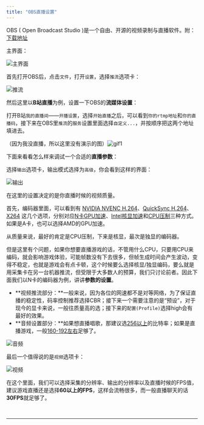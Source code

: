 ```yaml
---
title: "OBS直播设置"
---
```


OBS ( Open Broadcast Studio )是一个自由、开源的视频录制与直播软件。附：[下载地址](https://obsproject.com/)

主界面：

<img src="https://i.loli.net/2019/12/31/CL3nAV4b1pkwaDi.png" alt="主界面"  />

首先打开OBS后，点击`文件`，打开`设置`，选择`推流`选项卡：

<img src="https://i.loli.net/2019/12/31/EB8OGgJjLd4ziDh.png" alt="推流"  />

然后这里以**B站直播**为例，设置一下OBS的**流媒体设置**：

打开B站`我的直播间`——`开播设置`，选择`开始直播`之后，可以看到`你的rtmp地址`和`你的直播码`，接下来在OBS里`推流`的`服务`设置里面选择`自定义...`，并按顺序把这两个地址填进去。

（因为我没直播，所以这里没有演示的图）![gif1](https://i.loli.net/2019/12/31/7wPoJh8lXiUtN4M.gif)

下面来看看怎么样来调试一个合适的**直播参数**：

选择`输出`选项卡，输出模式选择为`高级`，你会看到这样的界面：

<img src="https://i.loli.net/2019/12/31/tvUQsEuBni3Fq6r.png" alt="输出"  />

在这里的设置决定的是你直播时候的视频质量。

首先，编码器里面，可以看到有 <u>NVIDIA NVENC H.264</u>、<u>QuickSync H.264</u>、<u>X264</u> 这几个选项，分别对应<u>N卡GPU加速</u>、<u>Intel核显加速</u>和<u>CPU压制</u>三种方式。如果是A卡，也可以选择AMD的GPU加速。

从质量来说，最好的肯定是CPU压制，下来是核显，最次是独显的编码器。

但是这里有个问题，如果你想要直播游戏的话，不管用什么CPU，只要用CPU来编码，就会影响游戏体验，可能帧数没有下去很多，但帧生成时间会产生波动，变得不稳定，也就是游戏会有点卡顿，这个时候要么选择核显/独显编码，要么就是用采集卡在另一台机器推流，但受限于大多数人的预算，我们只讨论前者。因此下面我们以N卡的编码器为例，讲讲**参数的设置**。

- **视频推流部分：**一般来说，因为各位的网速都不是对等网络，为了保证直播的稳定性，码率控制推荐选择CBR；接下来一个需要注意的是“预设”，对于现今的显卡来说，一般往质量高的选；接下来的`配置(Profile)`选择high会有最好的效果。
- **音频设置部分：**如果想直播唱歌，那建议选<u>256以上</u>的比特率；如果是直播游戏，一般<u>160-192左右</u>足够了。

<img src="https://i.loli.net/2019/12/31/GczAlVq2y3r1P6w.png" alt="音频"  />

最后一个值得说的是`视频`选项卡：

<img src="https://i.loli.net/2019/12/31/b5JHuxEALCtgkQB.png" alt="视频"  />

在这个里面，我们可以选择采集的分辨率、输出的分辨率以及直播时候的FPS值，建议游戏直播还是选择**60以上的FPS**，这样会流畅很多，而一般直播聊天的话**30FPS**就足够了。

​    

------


